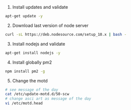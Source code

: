 1. Install updates and validate
```sh
apt-get update -y
```

2. Download last version of node server
```sh
curl -sL https://deb.nodesource.com/setup_10.x | bash -
```

3. Install nodejs and validate
```sh
apt-get install nodejs -y
```

4. Install globally pm2
```sh
npm install pm2 -g
```

5. Change the motd
```sh
# see message of the day
cat /etc/update-motd.d/50-scw
# change asci art as message of the day
vi /etc/motd.head
```
